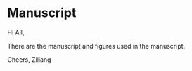 # Manuscript

Hi All,

There are the manuscript and figures used in the manuscript.

Cheers,
Ziliang

